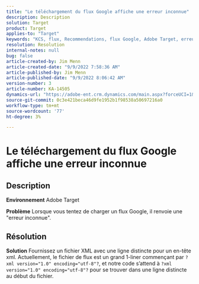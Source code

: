 ```yaml
---
title: "Le téléchargement du flux Google affiche une erreur inconnue"
description: Description
solution: Target
product: Target
applies-to: "Target"
keywords: "KCS, flux, Recommendations, flux Google, Adobe Target, erreur inconnue"
resolution: Resolution
internal-notes: null
bug: false
article-created-by: Jim Menn
article-created-date: "9/9/2022 7:58:36 AM"
article-published-by: Jim Menn
article-published-date: "9/9/2022 8:06:42 AM"
version-number: 3
article-number: KA-14505
dynamics-url: "https://adobe-ent.crm.dynamics.com/main.aspx?forceUCI=1&pagetype=entityrecord&etn=knowledgearticle&id=c9c8642f-1530-ed11-9db1-0022480866ad"
source-git-commit: 0c3e421beca46d9fe1952b1f98538a50697216a0
workflow-type: tm+mt
source-wordcount: '77'
ht-degree: 3%

---
```


# Le téléchargement du flux Google affiche une erreur inconnue

## Description


<b>Environnement</b>
Adobe Target

<b>Problème</b>
Lorsque vous tentez de charger un flux Google, il renvoie une &quot;erreur inconnue&quot;.


## Résolution


<b>Solution</b>
Fournissez un fichier XML avec une ligne distincte pour un en-tête xml.
Actuellement, le fichier de flux est un grand 1-liner commençant par `?xml version="1.0" encoding="utf-8"?`, et notre code s’attend à `?xml version="1.0" encoding="utf-8"?` pour se trouver dans une ligne distincte au début du fichier.
